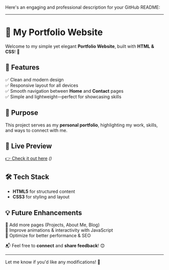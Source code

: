 Here's an engaging and professional description for your GitHub README:  

---

# 🌟 My Portfolio Website  

Welcome to my simple yet elegant **Portfolio Website**, built with **HTML & CSS**! 🚀  

## 📌 Features  
✅ Clean and modern design  
✅ Responsive layout for all devices  
✅ Smooth navigation between **Home** and **Contact** pages  
✅ Simple and lightweight—perfect for showcasing skills  

## 🎯 Purpose  
This project serves as my **personal portfolio**, highlighting my work, skills, and ways to connect with me.  

## 🔗 Live Preview  
[👉 Check it out here](#) *()*  

## 🛠️ Tech Stack  
- **HTML5** for structured content  
- **CSS3** for styling and layout  

## 💡 Future Enhancements  
🔹 Add more pages (Projects, About Me, Blog)  
🔹 Improve animations & interactivity with JavaScript  
🔹 Optimize for better performance & SEO  

📬 Feel free to **connect** and **share feedback**! 😊  

---

Let me know if you'd like any modifications! 🚀
